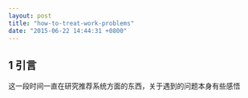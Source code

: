 ```yaml
---
layout: post
title: "how-to-treat-work-problems"
date: "2015-06-22 14:44:31 +0800"
---
```


## 1 引言

这一段时间一直在研究推荐系统方面的东西，关于遇到的问题本身有些感悟






